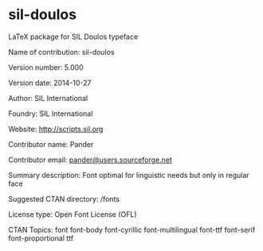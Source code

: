 sil-doulos
==========

LaTeX package for SIL Doulos typeface

Name of contribution: sil-doulos

Version number: 5.000

Version date: 2014-10-27

Author: SIL International

Foundry: SIL International

Website: http://scripts.sil.org

Contributor name: Pander

Contributor email: pander@users.sourceforge.net

Summary description: Font optimal for linguistic needs but only in regular face

Suggested CTAN directory: /fonts

License type: Open Font License (OFL)

CTAN Topics: font font-body font-cyrillic font-multilingual font-ttf font-serif font-proportional ttf
